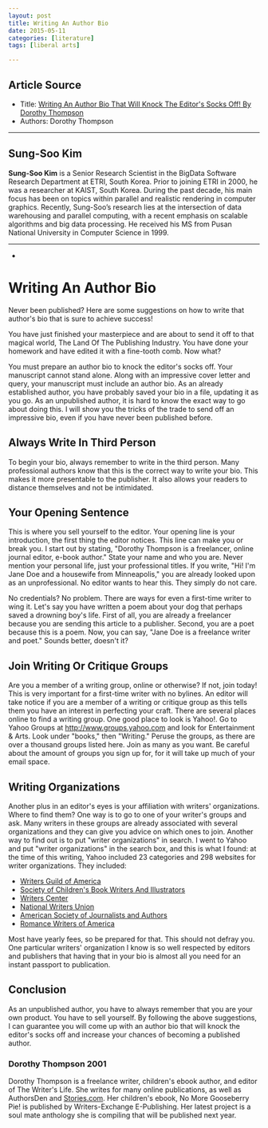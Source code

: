 ```yaml
---
layout: post
title: Writing An Author Bio
date: 2015-05-11
categories: [literature]
tags: [liberal arts]

---
```


## Article Source
* Title: [Writing An Author Bio That Will Knock The Editor's Socks Off!
By Dorothy Thompson](http://absolutewrite.com/freelance_writing/bio.htm)
* Authors: Dorothy Thompson

---

## Sung-Soo Kim

**Sung-Soo Kim** is a Senior Research Scientist in the BigData Software Research Department at ETRI, South Korea. Prior to joining ETRI in 2000, he was a researcher at KAIST, South Korea. During the past decade, his main focus has been on topics within parallel and realistic rendering in computer graphics. Recently, Sung-Soo’s research lies at the intersection of data warehousing and parallel computing, with a recent emphasis on scalable algorithms and big data processing. He received his MS from Pusan National University in Computer Science in 1999.

---

-
# Writing An Author Bio 


Never been published? Here are some suggestions on how to write that author's bio that is sure to achieve success!

You have just finished your masterpiece and are about to send it off to that magical world, The Land Of The Publishing Industry. You have done your homework and have edited it with a fine-tooth comb. Now what?

You must prepare an author bio to knock the editor's socks off. Your manuscript cannot stand alone. Along with an impressive cover letter and query, your manuscript must include an author bio. As an already established author, you have probably saved your bio in a file, updating it as you go. As an unpublished author, it is hard to know the exact way to go about doing this. I will show you the tricks of the trade to send off an impressive bio, even if you have never been published before.

## Always Write In Third Person

To begin your bio, always remember to write in the third person. Many professional authors know that this is the correct way to write your bio. This makes it more presentable to the publisher. It also allows your readers to distance themselves and not be intimidated.

## Your Opening Sentence

This is where you sell yourself to the editor. Your opening line is your introduction, the first thing the editor notices. This line can make you or break you. I start out by stating, "Dorothy Thompson is a freelancer, online journal editor, e-book author." State your name and who you are. Never mention your personal life, just your professional titles. If you write, "Hi! I'm Jane Doe and a housewife from Minneapolis," you are already looked upon as an unprofessional. No editor wants to hear this. They simply do not care.

No credentials? No problem. There are ways for even a first-time writer to wing it. Let's say you have written a poem about your dog that perhaps saved a drowning boy's life. First of all, you are already a freelancer because you are sending this article to a publisher. Second, you are a poet because this is a poem. Now, you can say, "Jane Doe is a freelance writer and poet." Sounds better, doesn't it?

## Join Writing Or Critique Groups

Are you a member of a writing group, online or otherwise? If not, join today! This is very important for a first-time writer with no bylines. An editor will take notice if you are a member of a writing or critique group as this tells them you have an interest in perfecting your craft. There are several places online to find a writing group. One good place to look is Yahoo!. Go to Yahoo Groups at http://www.groups.yahoo.com and look for Entertainment & Arts. Look under "books," then "Writing." Peruse the groups, as there are over a thousand groups listed here. Join as many as you want. Be careful about the amount of groups you sign up for, for it will take up much of your email space.

## Writing Organizations

Another plus in an editor's eyes is your affiliation with writers' organizations. Where to find them? One way is to go to one of your writer's groups and ask. Many writers in these groups are already associated with several organizations and they can give you advice on which ones to join. Another way to find out is to put "writer organizations" in search. I went to Yahoo and put "writer organizations" in the search box, and this is what I found: at the time of this writing, Yahoo included 23 categories and 298 websites for writer organizations. They included:

* [Writers Guild of America](http://www.wga.org/)
* [Society of Children's Book Writers And Illustrators](http://www.scbwi.org)
* [Writers Center](http://www.writer.org/)
* [National Writers Union](http://www.nwu.org/)
* [American Society of Journalists and Authors](http://www.asja.org/)
* [Romance Writers of America](http://www.rwa.org/)

Most have yearly fees, so be prepared for that. This should not defray you. One particular writers' organization I know is so well respected by editors and publishers that having that in your bio is almost all you need for an instant passport to publication.

## Conclusion

As an unpublished author, you have to always remember that you are your own product. You have to sell yourself. By following the above suggestions, I can guarantee you will come up with an author bio that will knock the editor's socks off and increase your chances of becoming a published author.

### Dorothy Thompson 2001

Dorothy Thompson is a freelance writer, children's ebook author, and editor of The Writer's Life. She writes for many online publications, as well as AuthorsDen and [Stories.com](http://stories.com/). Her children's ebook, No More Gooseberry Pie! is published by Writers-Exchange E-Publishing. Her latest project is a soul mate anthology she is compiling that will be published next year.


